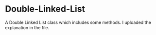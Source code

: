 # Double-Linked-List
A Double Linked List class which includes some methods.
I uploaded the explanation in the file.

